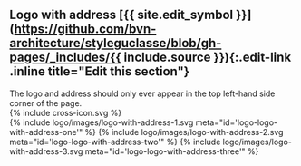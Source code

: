 ## Logo with address [{{ site.edit_symbol }}](https://github.com/bvn-architecture/styleguclasse/blob/gh-pages/_includes/{{ include.source }}){:.edit-link .inline title="Edit this section"}

<div class="style-guide-block-text">
The logo and address should only ever appear in the top left-hand side corner of the page.

<div class="red-cross-spacing">
{% include cross-icon.svg %}
</div>
</div>

<div class="style-guide-block-image">
{% include logo/images/logo-with-address-1.svg meta="id='logo-logo-with-address-one'" %}
{% include logo/images/logo-with-address-2.svg meta="id='logo-logo-with-address-two'" %}
{% include logo/images/logo-with-address-3.svg meta="id='logo-logo-with-address-three'" %}
</div>

